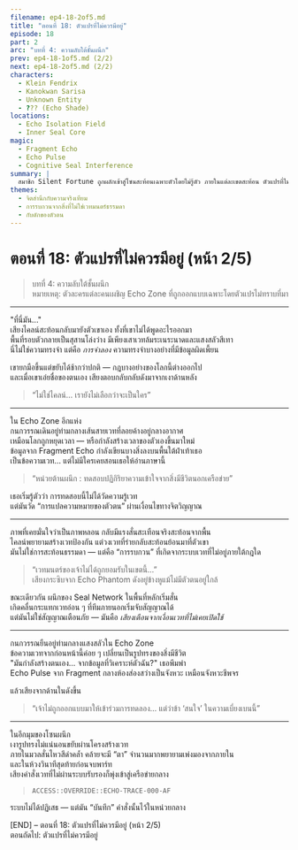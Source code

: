 ```yaml
---
filename: ep4-18-2of5.md
title: "ตอนที่ 18: ตัวแปรที่ไม่ควรมีอยู่" 
episode: 18
part: 2
arc: "บทที่ 4: ความลับใต้ชั้นผนึก"
prev: ep4-18-1of5.md (2/2)
next: ep4-18-2of5.md (2/2)
characters:
  - Klein Fendrix
  - Kanokwan Sarisa
  - Unknown Entity
  - ??? (Echo Shade)
locations:
  - Echo Isolation Field
  - Inner Seal Core
magic:
  - Fragment Echo
  - Echo Pulse
  - Cognitive Seal Interference
summary: |
  สมาชิก Silent Fortune ถูกผลักเข้าสู่โซนสะท้อนเฉพาะตัวโดยไม่รู้ตัว ภายในแต่ละเขตสะท้อน ตัวแปรที่ไม่ควรมีอยู่เริ่มโต้ตอบกับจิตใจของพวกเขา แสดงภาพที่ทั้งคุ้นเคยและบิดเบี้ยวในเวลาเดียวกัน
themes:
  - จิตสำนึกกับความจริงเทียม
  - การรบกวนจากสิ่งที่ไม่ใช่เวทมนตร์ธรรมดา
  - กับดักของตัวตน
---
```


# ตอนที่ 18: ตัวแปรที่ไม่ควรมีอยู่ (หน้า 2/5)

> บทที่ 4: ความลับใต้ชั้นผนึก  
> หมายเหตุ: ตัวละครแต่ละคนเผชิญ Echo Zone ที่ถูกออกแบบเฉพาะโดยตัวแปรไม่ทราบที่มา

---

"ที่นี่มัน..."  
เสียงไคลน์สะท้อนกลับมายังตัวเขาเอง ทั้งที่เขาไม่ได้พูดอะไรออกมา  
พื้นที่รอบตัวกลายเป็นสุสานโล่งว่าง มีเพียงเสาเวทล้มระเนระนาดและแสงสลัวสีเทา  
นี่ไม่ใช่ความทรงจำ แต่คือ *การจำลอง* ความทรงจำบางอย่างที่มีข้อมูลผิดเพี้ยน

เขายกมือขึ้นแต่ขยับได้ช้ากว่าปกติ — กฎบางอย่างของโลกนี้ต่างออกไป  
และเมื่อเขาเอ่ยชื่อของตนเอง เสียงตอบกลับกลับดังมาจากเงาด้านหลัง

> “ไม่ใช่ไคลน์... เรายังไม่เลือกว่าจะเป็นใคร”

---

ใน Echo Zone อีกแห่ง  
กนกวรรณเดินอยู่ท่ามกลางเส้นสายเวทที่ลอยค้างอยู่กลางอากาศ  
เหมือนโลกถูกหยุดเวลา — หรือกำลังสร้างเวลาของตัวเองขึ้นมาใหม่  
ข้อมูลจาก Fragment Echo กำลังเขียนบางสิ่งลงบนพื้นใต้ฝ่าเท้าเธอ  
เป็นข้อความเวท… แต่ไม่มีใครเคยสอนเธอให้อ่านภาษานี้

> “หน่วยต้านผนึก : ทดสอบปฏิกิริยาความเข้าใจจากสิ่งมีชีวิตนอกเครือข่าย”

เธอเริ่มรู้ตัวว่า การทดสอบนี้ไม่ได้วัดความรู้เวท  
แต่มันวัด “การแปลความหมายของตัวตน” ผ่านเงื่อนไขทางจิตวิญญาณ

---

ภาพที่เคยมั่นใจว่าเป็นภาพหลอน กลับมีแรงสั่นสะเทือนจริงสะท้อนจากพื้น  
ไคลน์พยายามสร้างเวทป้องกัน แต่วงเวทที่ร่ายกลับสะท้อนย้อนมาที่ตัวเขา  
มันไม่ใช่การสะท้อนธรรมดา — แต่คือ “การรบกวน” ที่เกิดจากระบบเวทที่ไม่อยู่ภายใต้กฎใด

> “เวทมนตร์ของเจ้าไม่ได้ถูกยอมรับในเขตนี้...”  
> เสียงกระซิบจาก Echo Phantom ดังอยู่ข้างหูแม้ไม่มีตัวตนอยู่ใกล้

ขณะเดียวกัน ผนึกของ Seal Network ในพื้นที่หลักเริ่มสั่น  
เกิดคลื่นกระแทกเวทอ่อน ๆ ที่ทีมภายนอกเริ่มจับสัญญาณได้  
แต่มันไม่ใช่สัญญาณเตือนภัย — มันคือ *เสียงเตือนจากเงื่อนเวทที่ไม่เคยเปิดใช้*

---

กนกวรรณยืนอยู่ท่ามกลางแสงสลัวใน Echo Zone  
ข้อความเวทจากก่อนหน้านี้ค่อย ๆ เปลี่ยนเป็นรูปทรงของสิ่งมีชีวิต  
"มันกำลังสร้างตนเอง... จากข้อมูลที่วิเคราะห์ตัวฉัน?" เธอพึมพำ  
Echo Pulse จาก Fragment กลางห้องส่องสว่างเป็นจังหวะ เหมือนจังหวะชีพจร

แล้วเสียงจากด้านในดังขึ้น

> “เจ้าไม่ถูกออกแบบมาให้เข้าร่วมการทดลอง... แต่ว่าข้า ‘สนใจ’ ในความเบี่ยงเบนนี้”

---

ในอีกมุมของโซนผนึก  
เงารูปทรงไม่แน่นอนขยับผ่านโครงสร้างเวท  
ภายในมวลสั่นไหวสีดำคล้ำ คล้ายจะมี “ตา” จำนวนมากพยายามเพ่งมองจากภายใน  
และในห้วงวินาทีสุดท้ายก่อนจบพาร์ท  
เสียงคำสั่งเวทที่ไม่ผ่านระบบรับรองก็พุ่งเข้าสู่เครือข่ายกลาง

> `ACCESS::OVERRIDE::ECHO-TRACE-000-AF`

ระบบไม่ได้ปฏิเสธ — แต่มัน “บันทึก” คำสั่งนั้นไว้ในหน่วยกลาง

[END] – ตอนที่ 18: ตัวแปรที่ไม่ควรมีอยู่ (หน้า 2/5)  
ตอนถัดไป: ตัวแปรที่ไม่ควรมีอยู่
